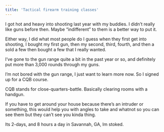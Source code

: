 ```yaml
---
title: 'Tactical firearm training classes'
---
```


I got hot and heavy into shooting last year with my buddies. I didn’t really like guns before then. Maybe “indifferent” to them is a better way to put it.

Either way, I did what most people do I guess when they first get into shooting, I bought my first gun, then my second, third, fourth, and then a sold a few then bought a few that I really wanted. 

I’ve gone to the gun range quite a bit in the past year or so, and definitely put more than 3,000 rounds through my guns. 

I’m not bored with the gun range, I just want to learn more now. So I signed up for a CQB course.

CQB stands for close-quarters-battle. Basically clearing rooms with a handgun. 

If you have to get around your house because there’s an intruder or something, this would help you with angles to take and whatnot so you can see them but they can’t see you kinda thing.

Its 2-days, and 8 hours a day in Savannah, GA, Im stoked.

